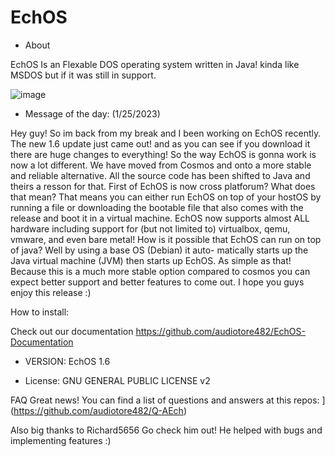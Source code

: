 # EchOS

- About

EchOS Is an Flexable DOS operating system written in Java!
kinda like MSDOS but if it was still in support.

![image](https://user-images.githubusercontent.com/95601200/182506219-8fd30d30-9055-4be2-85a0-c74c35034082.png)


- Message of the day: (1/25/2023)

Hey guy! So im back from my break and I been working on EchOS recently.
The new 1.6 update just came out! and as you can see if you download it
there are huge changes to everything! So the way EchOS is gonna work is 
now a lot different. We have moved from Cosmos and onto a more
stable and reliable alternative. All the source code has been
shifted to Java and theirs a resson for that. First of EchOS
is now cross platforum? What does that mean? That means you can
either run EchOS on top of your hostOS by running a file or 
downloading the bootable file that also comes with the release
and boot it in a virtual machine. EchOS now supports almost ALL
hardware including support for (but not limited to) virtualbox,
qemu, vmware, and even bare metal! How is it possible that EchOS
can run on top of java? Well by using a base OS (Debian) it auto-
matically starts up the Java virtual machine (JVM) then starts
up EchOS. As simple as that! Because this is a much more stable
option compared to cosmos you can expect better support and
better features to come out. I hope you guys enjoy this release :)

How to install:

Check out our documentation https://github.com/audiotore482/EchOS-Documentation



- VERSION:
EchOS 1.6

- License:
GNU GENERAL PUBLIC LICENSE v2

FAQ
Great news! You can find a list of questions and answers at this repos:
[](https://github.com/audiotore482/Q-AEch)](https://github.com/audiotore482/Q-AEch)


Also big thanks to Richard5656 Go check him out!
He helped with bugs and implementing features :)
